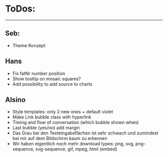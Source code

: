 # ToDos:
---

## Seb:
- Theme Konzept

## Hans
- Fix fatNr number position
- Show tooltip on mosaic squares?
- Add possibility to add source to charts

## Alsino
- Style templates: only 2 new ones + default violet
- Make Link bubble class with hyperlink
- Timing and flow of conversation (which bubble shown when)
- Last bubble (yes/no) add margin
- Das Grau bei den Texteingabeflächen ist sehr schwach und zumindest bei mir auf dem Bildschirm kaum zu erkennen
- Wir haben eigentlich noch mehr download types: png, svg, png-sequence, svg-sequence, gif, mpeg, html (embed)